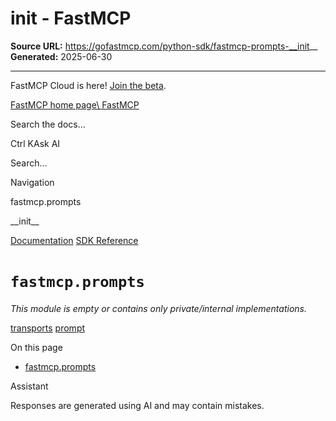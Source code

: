 # __init__ - FastMCP

**Source URL:** https://gofastmcp.com/python-sdk/fastmcp-prompts-__init__
**Generated:** 2025-06-30

---

FastMCP Cloud is here! [Join the beta](https://fastmcp.link/x0Kyhy2).

[FastMCP home page\\
FastMCP](https://gofastmcp.com/)

Search the docs...

Ctrl KAsk AI

Search...

Navigation

fastmcp.prompts

\_\_init\_\_

[Documentation](https://gofastmcp.com/getting-started/welcome) [SDK Reference](https://gofastmcp.com/python-sdk/fastmcp-exceptions)

# [​](https://gofastmcp.com/python-sdk/fastmcp-prompts-__init__\#fastmcp-prompts)  `fastmcp.prompts`

_This module is empty or contains only private/internal implementations._

[transports](https://gofastmcp.com/python-sdk/fastmcp-client-transports) [prompt](https://gofastmcp.com/python-sdk/fastmcp-prompts-prompt)

On this page

- [fastmcp.prompts](https://gofastmcp.com/python-sdk/fastmcp-prompts-__init__#fastmcp-prompts)

Assistant

Responses are generated using AI and may contain mistakes.